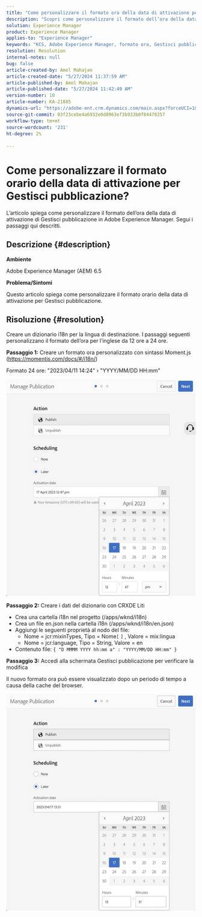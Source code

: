 ```yaml
---
title: "Come personalizzare il formato ora della data di attivazione per Gestisci pubblicazione?"
description: "Scopri come personalizzare il formato dell’ora della data di attivazione di Gestisci pubblicazione in Adobe Experience Manager."
solution: Experience Manager
product: Experience Manager
applies-to: "Experience Manager"
keywords: "KCS, Adobe Experience Manager, formato ora, Gestisci pubblicazione"
resolution: Resolution
internal-notes: null
bug: false
article-created-by: Amol Mahajan
article-created-date: "5/27/2024 11:37:59 AM"
article-published-by: Amol Mahajan
article-published-date: "5/27/2024 11:42:49 AM"
version-number: 10
article-number: KA-21885
dynamics-url: "https://adobe-ent.crm.dynamics.com/main.aspx?forceUCI=1&pagetype=entityrecord&etn=knowledgearticle&id=4b9e078b-1d1c-ef11-840b-6045bd026dc7"
source-git-commit: 03f23cebe4a6932e0d0963ef3b933b0f84478257
workflow-type: tm+mt
source-wordcount: '231'
ht-degree: 2%

---
```


# Come personalizzare il formato orario della data di attivazione per Gestisci pubblicazione?


L’articolo spiega come personalizzare il formato dell’ora della data di attivazione di Gestisci pubblicazione in Adobe Experience Manager. Segui i passaggi qui descritti.

## Descrizione {#description}


<b>Ambiente</b>

Adobe Experience Manager (AEM) 6.5

<b>Problema/Sintomi</b>

Questo articolo spiega come personalizzare il formato orario della data di attivazione per Gestisci pubblicazione.


## Risoluzione {#resolution}


Creare un dizionario i18n per la lingua di destinazione. I passaggi seguenti personalizzano il formato dell’ora per l’inglese da 12 ore a 24 ore.

<b>Passaggio 1:</b> Creare un formato ora personalizzato con sintassi Moment.js (https://momentjs.com/docs/#/i18n/)

Formato 24 ore: &quot;2023/04/11 14:24&quot; › &quot;YYYY/MM/DD HH:mm&quot;

![](assets/d14c64e9-53de-ed11-a7c7-6045bd006268.png)

<b>Passaggio 2:</b> Creare i dati del dizionario con CRXDE Liti

- Crea una cartella i18n nel progetto (/apps/wknd/i18n)
- Crea un file en.json nella cartella i18n (/apps/wknd/i18n/en.json)
- Aggiungi le seguenti proprietà al nodo del file:
   - Nome = jcr:mixinTypes, Tipo = Nome`[` `]` , Valore = mix:lingua
   - Nome = jcr:language, Tipo = String, Valore = en
- Contenuto file: `{ "D MMMM YYYY hh:mm a" : "YYYY/MM/DD HH:mm" }`


<b>Passaggio 3:</b> Accedi alla schermata Gestisci pubblicazione per verificare la modifica

Il nuovo formato ora può essere visualizzato dopo un periodo di tempo a causa della cache del browser.

![](assets/25f363ef-53de-ed11-a7c7-6045bd006268.png)
